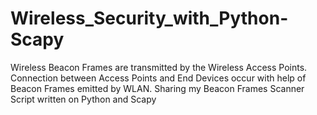 # Wireless_Security_with_Python-Scapy
Wireless Beacon Frames are transmitted by the Wireless Access Points. Connection between Access Points and End Devices occur with help of Beacon Frames emitted by WLAN. Sharing my Beacon Frames Scanner Script written on Python and Scapy
